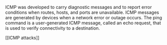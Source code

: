 ICMP was developed to carry diagnostic messages and to report error conditions when routes, hosts, and ports are unavailable. ICMP messages are generated by devices when a network error or outage occurs. The ping command is a user-generated ICMP message, called an echo request, that is used to verify connectivity to a destination.

[[ICMP attacks]]

